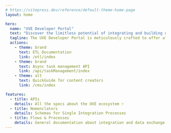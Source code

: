 ```yaml
---
# https://vitepress.dev/reference/default-theme-home-page
layout: home

hero:
  name: "UVE Developer Portal"
  text: "Discover the limitless potential of integrating and building upon UVE's robust suite of tools and APIs."
  tagline: The UVE Developer Portal is meticulously crafted to offer all the resources you need for seamless development experiences.
  actions:
    - theme: brand
      text: ETL Documentation
      link: /etl/index
    - theme: brand
      text: Async task management API
      link: /api/taskManagement/index
    - theme: alt
      text: QuickGuide for content creators
      link: /cms/index

features:
  - title: APIs
    details: All the specs about the UVE ecosystem ⚡️
  - title: Nomenclators
    details: Schemas for Single Integration Processes
  - title: Flows & Processes
    details: General documentation about integration and data exchange flows
---
```


